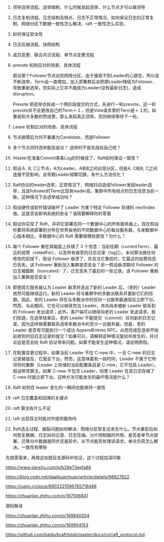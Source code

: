 1. 领导选举流程、选举限制、什么时候发起选举、什么节点才可以做领导

2. 日志复制流程、日志结构及特点、日志不正常情况、如何保证日志的正常复制、网络分区下数据一致性怎么解决、raft 一致性怎么实现、

3. 如何保证安全性

4. 日志压缩流程、快照结构

5. 成员变更、联合共识流程、单节点变更流程

6. prevote 机制应对的场景、具体流程

    假设某个Follower节点出现网络分区，由于接收不到Leader的心跳包，所以会不断选举，Term会一直增加。加入原集群后会把原Leader降级为Follower，导致重新选举。但实际上它并不能成为Leader(没有最新日志)，造成disruption。

    Prevote 把选举也拆成一个两阶段提交的方式，先进行一轮prevote，这一轮prevote并不会更改自己的Term＋１，但是Vote请求里的Term是＋１的。如果收到大多数的赞成票，那么发起真正选举。否则继续等待下一轮。

7. Lease 机制应对的场景、具体流程

8. 节点故障后为何不重置为Candidate，而是Follower

9. 多个节点同时选举能否成功？ 选举时不首先投给自己呢？

10. Ｍaster在准备Commit某条Log的时候挂了，Raft如何保证一致性？

11. 假设Ａ, B, C三节点，A为Leader。A和B之间出现分区，但是A, C和B, C之间连接不受影响，会导致Leader频繁切换，有什么方法优化？

12. Raft协议的leader选举，正常情况下，网络抖动造成follower发起leader选举，且该follower的Term比现有leader高，集群中所有结点的日志信息当前一致，这种情况下会选举成功吗？

13. 假设硬件或软件错误破坏了 Leader 为某个特定 Follower 存储的 nextIndex 值。这是否会影响系统的安全？请简要解释你的答案

14. 假设你实现了 Raft，并将它部署在同一个数据中心的所有服务器上。现在假设你要将系统部署到分布在世界各地的不同数据中心的每台服务器，与单数据中心版本相比，多数据中心的 Raft 需要做哪些更改？为什么？

15. 每个 Follower 都在其磁盘上存储了 3 个信息：当前任期（currentTerm）、最近的投票（votedFor）、以及所有接受的日志记录（log[]）。未对算法做任何修改的前提下，假设 Follower 崩溃了，并且当它重启时，它最近的投票信息已丢失。该 Follower 重新加入集群是否安全？另一假设崩溃期间 Follower 的日志被截断（truncated）了，日志丢失了最后的一些记录。该 Follower 重新加入集群是否安全？

16. 即使其它服务器认为 Leader 崩溃并选出了新的 Leader 后，（老的）Leader 依然可能继续运行。新的 Leader 将与集群中的多数派联系并更新它们的任期，因此，老的 Leader 将在与多数派中的任何一台服务器通信后立即下台。然而，与此期间，它也可以继续充当 Leader，并向尚未被新 Leader 联系到的 Follower 发出请求；此外，客户端可以继续向老的 Leader 发送请求。我们知道，在选举结束后，老的 Leader 不能提交（commit）任何新的日志记录，因为这样做需要联系选举多数派中的至少一台服务器。但是，老的 Leader 是否有可能执行一个成功 AppendEntries RPC，从而完成在选举开始前收到的旧日志记录的提交？如果可以，请解释这种情况是如何发生的，并讨论这是否会给 Raft 协议带来问题。如果不能发生这种情况，请说明原因。

17. 在配置变更过程中，如果当前 Leader 不在 C-new 中，一旦 C-new 的日志记录被提及，它就会下台。然而，这意味着有一段时间，Leader 不属于它所领导的集群（Leader 上存储的当前配置条目是 C-new，它不包括 Leader）。假设修改算法，如果 C-new 不包含 Leader，则使 Leader 在其日志存储了 C-new 时就立即下台。这种方法可能发生的最坏情况是什么？

18. Raft 如何在 leader 变化的一瞬间也能保持一致性

19. raft 日志覆盖和回溯的关键点

20. raft 算法有什么不足

21. raft 出现双主时能对外提供服务吗

17. Raft选主过程、脑裂问题如何解决、网络分区恢复后发生什么。节点重启后如何恢复数据、日志如何记录、日志压缩。分片控制器的作用、是否是单节点部署、迁移分片数据是同步还是异步。从节点能否处理读请求。单点负荷怎么解决。一致性有哪些





先按答案来，再按这些题目去源码中验证，这个过程加深印象

https://www.jianshu.com/p/b28e73eefa88

https://blog.csdn.net/daaikuaichuan/article/details/98627822

https://juejin.cn/post/6902221596765716488

https://zhuanlan.zhihu.com/p/187506841

源码解读

https://zhuanlan.zhihu.com/p/169840204

https://zhuanlan.zhihu.com/p/169904153

https://github.com/baidu/braft/blob/master/docs/cn/raft_protocol.md